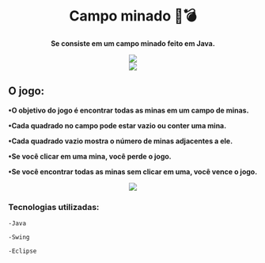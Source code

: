 
<h1 align="center">Campo minado 🚩💣</h1>

**<p align="center">Se consiste em um campo minado feito em Java.</p>**

<div align="center">
<img src="https://user-images.githubusercontent.com/85461392/235100300-bb85058f-3222-4f90-bfb4-74c926129513.png" />
</div>

<div align="center">
<img src="https://user-images.githubusercontent.com/85461392/235103657-3b69c447-5a7f-464d-85bd-fa4576901401.png" />
</div>

<h2>O jogo:</h2>

**•O objetivo do jogo é encontrar todas as minas em um campo de minas.**

**•Cada quadrado no campo pode estar vazio ou conter uma mina.**

**•Cada quadrado vazio mostra o número de minas adjacentes a ele.**

**•Se você clicar em uma mina, você perde o jogo.**

**•Se você encontrar todas as minas sem clicar em uma, você vence o jogo.**

<div align="center">
<img src="https://user-images.githubusercontent.com/85461392/235104390-400a3458-cf51-45cc-94c5-94f493848ec6.png" />
</div>

<h3>Tecnologias utilizadas:</h3>

`-Java`

`-Swing`

`-Eclipse`
